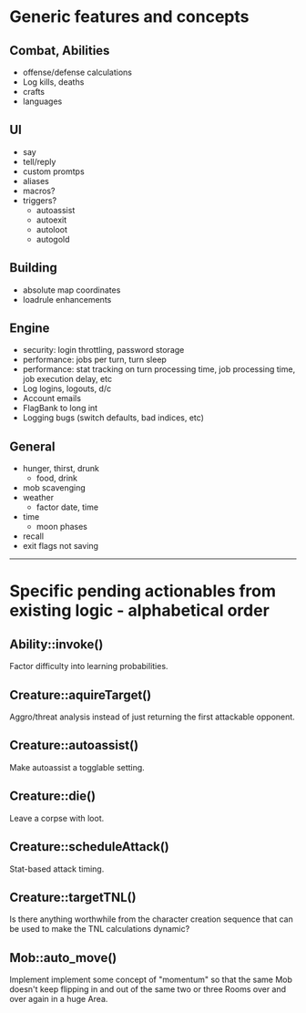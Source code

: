 # Generic features and concepts

## Combat, Abilities
  * offense/defense calculations
  * Log kills, deaths
  * crafts
  * languages

## UI
  * say
  * tell/reply
  * custom promtps
  * aliases
  * macros?
  * triggers?
    * autoassist
    * autoexit
    * autoloot
    * autogold

## Building
  * absolute map coordinates
  * loadrule enhancements

## Engine
  * security: login throttling, password storage
  * performance: jobs per turn, turn sleep
  * performance: stat tracking on turn processing time, job processing time, job execution delay, etc
  * Log logins, logouts, d/c
  * Account emails
  * FlagBank to long int
  * Logging bugs (switch defaults, bad indices, etc)

## General
  * hunger, thirst, drunk
    * food, drink
  * mob scavenging
  * weather
    * factor date, time
  * time
    * moon phases
  * recall
  * exit flags not saving

---

# Specific pending actionables from existing logic - alphabetical order

## Ability::invoke()

Factor difficulty into learning probabilities.

## Creature::aquireTarget()

Aggro/threat analysis instead of just returning the first attackable opponent.

## Creature::autoassist()

Make autoassist a togglable setting.

## Creature::die()

Leave a corpse with loot.

## Creature::scheduleAttack()

Stat-based attack timing.

## Creature::targetTNL()

Is there anything worthwhile from the character creation sequence that can be used to make the TNL calculations dynamic?

## Mob::auto_move()

Implement implement some concept of "momentum" so that the same Mob doesn't keep flipping in and out of the same two or three Rooms over and over again in a huge Area.
